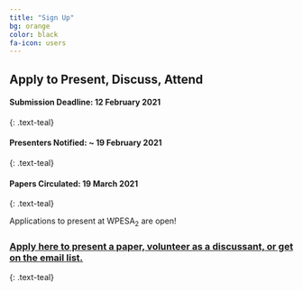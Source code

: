 ```yaml
---
title: "Sign Up"
bg: orange
color: black
fa-icon: users
---
```


## Apply to Present, Discuss, Attend


#### **Submission Deadline: 12 February 2021**
{: .text-teal}
#### **Presenters Notified: ~ 19 February 2021**
{: .text-teal}
#### **Papers Circulated: 19 March 2021**
{: .text-teal}

Applications to present at WPESA<sub>2</sub> are open! 

### [Apply here to present a paper, volunteer as a discussant, or get on the email list.](https://tinyurl.com/wpesa2)
{: .text-teal}
